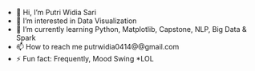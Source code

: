 - 👋 Hi, I’m Putri Widia Sari
- 👀 I’m interested in Data Visualization
- 🌱 I’m currently learning Python, Matplotlib, Capstone, NLP, Big Data & Spark
- 📫 How to reach me putrwidia0414@@gmail.com
- ⚡ Fun fact: Frequently, Mood Swing *LOL

<!---
putriwidias/putriwidias is a ✨ special ✨ repository because its `README.md` (this file) appears on your GitHub profile.
You can click the Preview link to take a look at your changes.
--->
